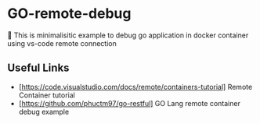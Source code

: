 # GO-remote-debug

🚀 This is minimalisitic example to debug go application in docker container using vs-code remote connection

## Useful Links

- [https://code.visualstudio.com/docs/remote/containers-tutorial] Remote Container tutorial
- [https://github.com/phuctm97/go-restful] GO Lang remote container debug example 